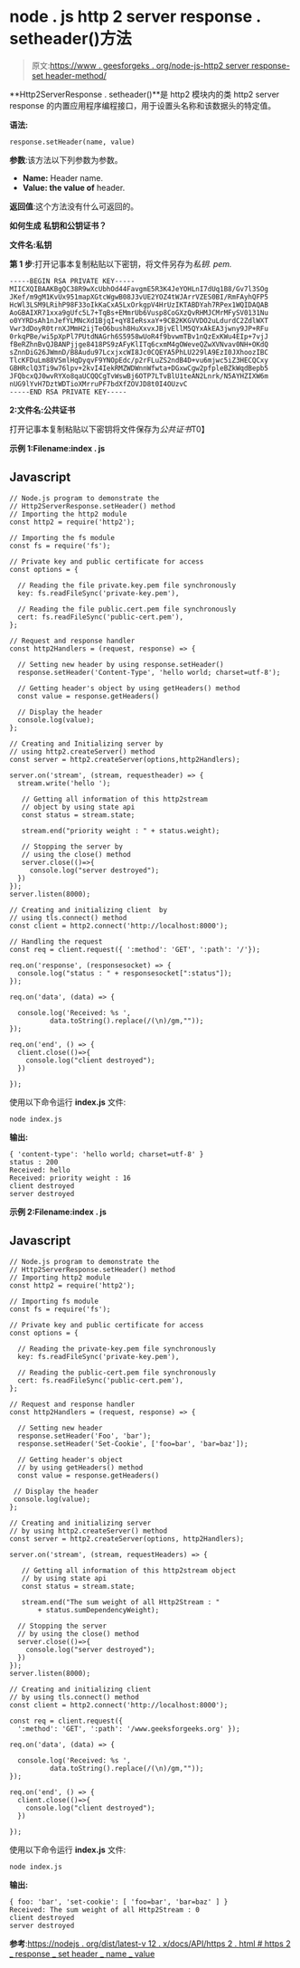 # node . js http 2 server response . setheader()方法

> 原文:[https://www . geesforgeks . org/node-js-http2 server response-set header-method/](https://www.geeksforgeeks.org/node-js-http2serverresponse-setheader-method/)

**Http2ServerResponse . setheader()**是 http2 模块内的类 http2 server response 的内置应用程序编程接口，用于设置头名称和该数据头的特定值。

**语法:**

```
response.setHeader(name, value)
```

**参数**:该方法以下列参数为参数。

*   **Name:** Header name.
*   **Value: the value of** header.

**返回值**:这个方法没有什么可返回的。

**如何生成** **私钥和公钥证书？**

**文件名:私钥**

**第 1 步**:打开记事本复制粘贴以下密钥，将文件另存为*私钥. pem.*

```
-----BEGIN RSA PRIVATE KEY-----
MIICXQIBAAKBgQC38R9wXcUbhOd44FavgmE5R3K4JeYOHLnI7dUq1B8/Gv7l3SOg
JKef/m9gM1KvUx951mapXGtcWgwB08J3vUE2YOZ4tWJArrVZES0BI/RmFAyhQFP5
HcWl3LSM9LRihP98F33oIkKaCxA5LxOrkgpV4HrUzIKTABDYah7RPex1WQIDAQAB
AoGBAIXR71xxa9gUfc5L7+TqBs+EMmrUb6Vusp8CoGXzQvRHMJCMrMFySV0131Nu
o0YYRDsAh1nJefYLMNcXd1BjqI+qY8IeRsxaY+9CB2KKGVVDO2uLdurdC2ZdlWXT
Vwr3dDoyR0trnXJMmH2ijTeO6bush8HuXxvxJBjvEllM5QYxAkEA3jwny9JP+RFu
0rkqPBe/wi5pXpPl7PUtdNAGrh6S5958wUoR4f9bvwmTBv1nQzExKWu4EIp+7vjJ
fBeRZhnBvQJBANPjjge8418PS9zAFyKlITq6cxmM4gOWeveQZwXVNvav0NH+OKdQ
sZnnDiG26JWmnD/B8Audu97LcxjxcWI8Jc0CQEYA5PhLU229lA9EzI0JXhoozIBC
TlcKFDuLm88VSmlHqDyqvF9YNOpEdc/p2rFLuZS2ndB4D+vu6mjwc5iZ3HECQCxy
GBHRclQ3Ti9w76lpv+2kvI4IekRMZWDWnnWfwta+DGxwCgw2pfpleBZkWqdBepb5
JFQbcxQJ0wvRYXo8qaUCQQCgTvWswBj6OTP7LTvBlU1teAN2Lnrk/N5AYHZIXW6m
nUG9lYvH7DztWDTioXMrruPF7bdXfZOVJD8t0I4OUzvC
-----END RSA PRIVATE KEY-----
```

**2:文件名:公共证书**

打开记事本复制粘贴以下密钥将文件保存为*公共证书*T0】

**示例 1:Filename:index . js**

## Javascript

```
// Node.js program to demonstrate the
// Http2ServerResponse.setHeader() method
// Importing the http2 module
const http2 = require('http2');

// Importing the fs module
const fs = require('fs');

// Private key and public certificate for access
const options = {

  // Reading the file private.key.pem file synchronously
  key: fs.readFileSync('private-key.pem'),

  // Reading the file public.cert.pem file synchronously
  cert: fs.readFileSync('public-cert.pem'),
};

// Request and response handler
const http2Handlers = (request, response) => {

  // Setting new header by using response.setHeader()
  response.setHeader('Content-Type', 'hello world; charset=utf-8');

  // Getting header's object by using getHeaders() method
  const value = response.getHeaders()

  // Display the header
  console.log(value);
};

// Creating and Initializing server by
// using http2.createServer() method
const server = http2.createServer(options,http2Handlers);

server.on('stream', (stream, requestheader) => {
  stream.write('hello ');

   // Getting all information of this http2stream
   // object by using state api
   const status = stream.state;

   stream.end("priority weight : " + status.weight);

   // Stopping the server by
   // using the close() method
   server.close(()=>{
     console.log("server destroyed");
  })
});
server.listen(8000);

// Creating and initializing client  by
// using tls.connect() method
const client = http2.connect('http://localhost:8000');

// Handling the request
const req = client.request({ ':method': 'GET', ':path': '/'});

req.on('response', (responsesocket) => {
  console.log("status : " + responsesocket[":status"]);
});

req.on('data', (data) => {

  console.log('Received: %s ',
          data.toString().replace(/(\n)/gm,""));
});

req.on('end', () => {
  client.close(()=>{
    console.log("client destroyed");
  })

});
```

使用以下命令运行 **index.js** 文件:

```
node index.js
```

**输出:**

```
{ 'content-type': 'hello world; charset=utf-8' }
status : 200
Received: hello
Received: priority weight : 16
client destroyed
server destroyed
```

**示例 2:Filename:index . js**

## Javascript

```
// Node.js program to demonstrate the
// Http2ServerResponse.setHeader() method
// Importing http2 module
const http2 = require('http2');

// Importing fs module
const fs = require('fs');

// Private key and public certificate for access
const options = {

  // Reading the private-key.pem file synchronously
  key: fs.readFileSync('private-key.pem'),

  // Reading the public-cert.pem file synchronously
  cert: fs.readFileSync('public-cert.pem'),
};

// Request and response handler
const http2Handlers = (request, response) => {

  // Setting new header
  response.setHeader('Foo', 'bar');
  response.setHeader('Set-Cookie', ['foo=bar', 'bar=baz']);

  // Getting header's object
  // by using getHeaders() method
  const value = response.getHeaders()

 // Display the header
 console.log(value);
};

// Creating and initializing server
// by using http2.createServer() method
const server = http2.createServer(options, http2Handlers);

server.on('stream', (stream, requestHeaders) => {

   // Getting all information of this http2stream object
   // by using state api
   const status = stream.state;

   stream.end("The sum weight of all Http2Stream : "
       + status.sumDependencyWeight);

  // Stopping the server
  // by using the close() method
  server.close(()=>{
    console.log("server destroyed");
  })
});
server.listen(8000);

// Creating and initializing client
// by using tls.connect() method
const client = http2.connect('http://localhost:8000');

const req = client.request({
  ':method': 'GET', ':path': '/www.geeksforgeeks.org' });

req.on('data', (data) => {

  console.log('Received: %s ',
          data.toString().replace(/(\n)/gm,""));
});

req.on('end', () => {
  client.close(()=>{
    console.log("client destroyed");
  })

});
```

使用以下命令运行 **index.js** 文件:

```
node index.js
```

**输出:**

```
{ foo: 'bar', 'set-cookie': [ 'foo=bar', 'bar=baz' ] }
Received: The sum weight of all Http2Stream : 0
client destroyed
server destroyed
```

**参考**:[https://nodejs . org/dist/latest-v 12 . x/docs/API/https 2 . html # https 2 _ response _ set header _ name _ value](https://nodejs.org/dist/latest-v12.x/docs/api/http2.html#http2_response_setheader_name_value)
